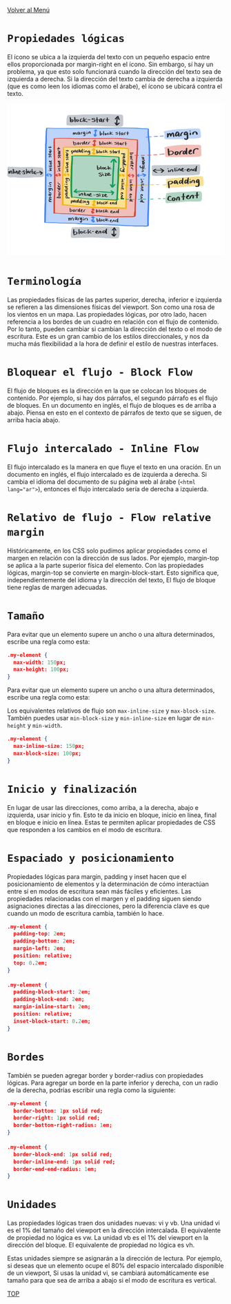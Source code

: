 [Volver al Menú](../root.md)

# `Propiedades lógicas`

El ícono se ubica a la izquierda del texto con un pequeño espacio entre ellos proporcionada por margin-right en el ícono. Sin embargo, sí hay un problema, ya que esto solo funcionará cuando la dirección del texto sea de izquierda a derecha. Si la dirección del texto cambia de derecha a izquierda (que es como leen los idiomas como el árabe), el ícono se ubicará contra el texto.

<img src="../diagram.png">

# `Terminología`

Las propiedades físicas de las partes superior, derecha, inferior e izquierda se refieren a las dimensiones físicas del viewport. Son como una rosa de los vientos en un mapa. Las propiedades lógicas, por otro lado, hacen referencia a los bordes de un cuadro en relación con el flujo de contenido. Por lo tanto, pueden cambiar si cambian la dirección del texto o el modo de escritura. Este es un gran cambio de los estilos direccionales, y nos da mucha más flexibilidad a la hora de definir el estilo de nuestras interfaces.

# `Bloquear el flujo - Block Flow`

El flujo de bloques es la dirección en la que se colocan los bloques de contenido. Por ejemplo, si hay dos párrafos, el segundo párrafo es el flujo de bloques. En un documento en inglés, el flujo de bloques es de arriba a abajo. Piensa en esto en el contexto de párrafos de texto que se siguen, de arriba hacia abajo.

# `Flujo intercalado - Inline Flow`

El flujo intercalado es la manera en que fluye el texto en una oración. En un documento en inglés, el flujo intercalado es de izquierda a derecha. Si cambia el idioma del documento de su página web al árabe (`<html lang="ar">`), entonces el flujo intercalado sería de derecha a izquierda.

# `Relativo de flujo - Flow relative margin`

Históricamente, en los CSS solo pudimos aplicar propiedades como el margen en relación con la dirección de sus lados. Por ejemplo, margin-top se aplica a la parte superior física del elemento. Con las propiedades lógicas, margin-top se convierte en margin-block-start. Esto significa que, independientemente del idioma y la dirección del texto, El flujo de bloque tiene reglas de margen adecuadas.

# `Tamaño`

Para evitar que un elemento supere un ancho o una altura determinados, escribe una regla como esta:

```JSON
.my-element {
  max-width: 150px;
  max-height: 100px;
}
```

Para evitar que un elemento supere un ancho o una altura determinados, escribe una regla como esta:

Los equivalentes relativos de flujo son `max-inline-size` y `max-block-size`. También puedes usar `min-block-size` y `min-inline-size` en lugar de `min-height` y `min-width`.

```JSON
.my-element {
  max-inline-size: 150px;
  max-block-size: 100px;
}
```

# `Inicio y finalización`

En lugar de usar las direcciones, como arriba, a la derecha, abajo e izquierda, usar inicio y fin. Esto te da inicio en bloque, inicio en línea, final en bloque e inicio en línea. Estas te permiten aplicar propiedades de CSS que responden a los cambios en el modo de escritura.

# `Espaciado y posicionamiento`

Propiedades lógicas para margin, padding y inset hacen que el posicionamiento de elementos y la determinación de cómo interactúan entre sí en modos de escritura sean más fáciles y eficientes. Las propiedades relacionadas con el margen y el padding siguen siendo asignaciones directas a las direcciones, pero la diferencia clave es que cuando un modo de escritura cambia, también lo hace.

```JSON
.my-element {
  padding-top: 2em;
  padding-bottom: 2em;
  margin-left: 2em;
  position: relative;
  top: 0.2em;
}

.my-element {
  padding-block-start: 2em;
  padding-block-end: 2em;
  margin-inline-start: 2em;
  position: relative;
  inset-block-start: 0.2em;
}
```

# `Bordes`

También se pueden agregar border y border-radius con propiedades lógicas. Para agregar un borde en la parte inferior y derecha, con un radio de la derecha, podrías escribir una regla como la siguiente:

```JSON
.my-element {
  border-bottom: 1px solid red;
  border-right: 1px solid red;
  border-bottom-right-radius: 1em;
}

.my-element {
  border-block-end: 1px solid red;
  border-inline-end: 1px solid red;
  border-end-end-radius: 1em;
}
```

# `Unidades`

Las propiedades lógicas traen dos unidades nuevas: vi y vb. Una unidad vi es el 1% del tamaño del viewport en la dirección intercalada. El equivalente de propiedad no lógica es vw. La unidad vb es el 1% del viewport en la dirección del bloque. El equivalente de propiedad no lógica es vh.

Estas unidades siempre se asignarán a la dirección de lectura. Por ejemplo, si deseas que un elemento ocupe el 80% del espacio intercalado disponible de un viewport, Si usas la unidad vi, se cambiará automáticamente ese tamaño para que sea de arriba a abajo si el modo de escritura es vertical.

[TOP](#propiedades-lógicas)
